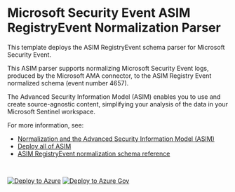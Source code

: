 # Microsoft Security Event ASIM RegistryEvent Normalization Parser

This template deploys the ASIM RegistryEvent schema parser for Microsoft Security Event.

This ASIM parser supports normalizing Microsoft Security Event logs, produced by the Microsoft AMA connector, to the ASIM Registry Event normalized schema (event number 4657).


The Advanced Security Information Model (ASIM) enables you to use and create source-agnostic content, simplifying your analysis of the data in your Microsoft Sentinel workspace.

For more information, see:

- [Normalization and the Advanced Security Information Model (ASIM)](https://aka.ms/AboutASIM)
- [Deploy all of ASIM](https://aka.ms/DeployASIM)
- [ASIM RegistryEvent normalization schema reference](https://aka.ms/ASimRegistryEventDoc)

<br>

[![Deploy to Azure](https://aka.ms/deploytoazurebutton)](https://portal.azure.com/#create/Microsoft.Template/uri/https%3A%2F%2Fraw.githubusercontent.com%2FAzure%2FAzure-Sentinel%2FRearrangement%2FAsimRegistry%2FParsers%2FASimRegistryEvent%2FARM%2FvimRegistryEventMicrosoftSecurityEvent%2FvimRegistryEventMicrosoftSecurityEvent.json) [![Deploy to Azure Gov](https://aka.ms/deploytoazuregovbutton)](https://portal.azure.us/#create/Microsoft.Template/uri/https%3A%2F%2Fraw.githubusercontent.com%2FAzure%2FAzure-Sentinel%2FRearrangement%2FAsimRegistry%2FParsers%2FASimRegistryEvent%2FARM%2FvimRegistryEventMicrosoftSecurityEvent%2FvimRegistryEventMicrosoftSecurityEvent.json)